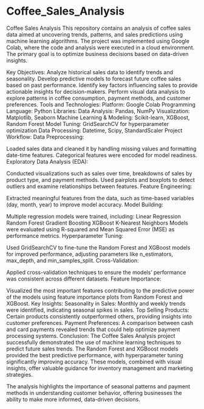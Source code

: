 # Coffee_Sales_Analysis
Coffee Sales Analysis
This repository contains an analysis of coffee sales data aimed at uncovering trends, patterns, and sales predictions using machine learning algorithms. The project was implemented using Google Colab, where the code and analysis were executed in a cloud environment. The primary goal is to optimize business decisions based on data-driven insights.

Key Objectives:
Analyze historical sales data to identify trends and seasonality.
Develop predictive models to forecast future coffee sales based on past performance.
Identify key factors influencing sales to provide actionable insights for decision-makers.
Perform visual data analysis to explore patterns in coffee consumption, payment methods, and customer preferences.
Tools and Technologies:
Platform: Google Colab
Programming Language: Python
Libraries:
Data Analysis: Pandas, NumPy
Visualization: Matplotlib, Seaborn
Machine Learning & Modeling: Scikit-learn, XGBoost, Random Forest
Model Tuning: GridSearchCV for hyperparameter optimization
Data Processing: Datetime, Scipy, StandardScaler
Project Workflow:
Data Preprocessing:

Loaded sales data and cleaned it by handling missing values and formatting date-time features.
Categorical features were encoded for model readiness.
Exploratory Data Analysis (EDA):

Conducted visualizations such as sales over time, breakdowns of sales by product type, and payment methods.
Used pairplots and boxplots to detect outliers and examine relationships between features.
Feature Engineering:

Extracted meaningful features from the data, such as time-based variables (day, month, year) to improve model accuracy.
Model Building:

Multiple regression models were trained, including:
Linear Regression
Random Forest
Gradient Boosting
XGBoost
K-Nearest Neighbors
Models were evaluated using R-squared and Mean Squared Error (MSE) as performance metrics.
Hyperparameter Tuning:

Used GridSearchCV to fine-tune the Random Forest and XGBoost models for improved performance, adjusting parameters like n_estimators, max_depth, and min_samples_split.
Cross-Validation:

Applied cross-validation techniques to ensure the models’ performance was consistent across different datasets.
Feature Importance:

Visualized the most important features contributing to the predictive power of the models using feature importance plots from Random Forest and XGBoost.
Key Insights:
Seasonality in Sales: Monthly and weekly trends were identified, indicating seasonal spikes in sales.
Top Selling Products: Certain products consistently outperformed others, providing insights into customer preferences.
Payment Preferences: A comparison between cash and card payments revealed trends that could help optimize payment processing systems.
Conclusion:
The Coffee Sales Analysis project successfully demonstrated the use of machine learning techniques to predict future sales trends. The Random Forest and XGBoost models provided the best predictive performance, with hyperparameter tuning significantly improving accuracy. These models, combined with visual insights, offer valuable guidance for inventory management and marketing strategies.

The analysis highlights the importance of seasonal patterns and payment methods in understanding customer behavior, offering businesses the ability to make more informed, data-driven decisions.

